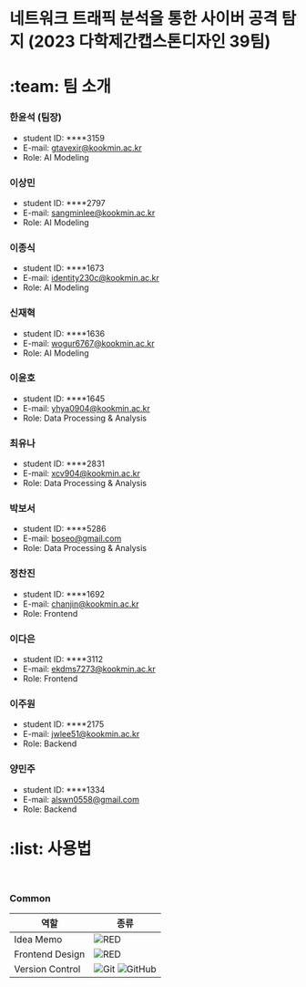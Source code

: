 # 네트워크 트래픽 분석을 통한 사이버 공격 탐지 (2023 다학제간캡스톤디자인 39팀)


# :team: 팀 소개
### 한윤석 (팀장)
- student ID: ****3159
- E-mail: gtavexir@kookmin.ac.kr
- Role: AI Modeling

### 이상민
- student ID: ****2797
- E-mail: sangminlee@kookmin.ac.kr
- Role: AI Modeling

### 이종식
- student ID: ****1673
- E-mail: identity230c@kookmin.ac.kr
- Role: AI Modeling

### 신재혁
- student ID: ****1636
- E-mail: wogur6767@kookmin.ac.kr
- Role: AI Modeling

### 이윤호
- student ID: ****1645
- E-mail: yhya0904@kookmin.ac.kr
- Role: Data Processing & Analysis

### 최유나
- student ID: ****2831
- E-mail: xcv904@kookmin.ac.kr
- Role: Data Processing & Analysis

### 박보서
- student ID: ****5286
- E-mail: boseo@gmail.com
- Role: Data Processing & Analysis

### 정찬진
- student ID: ****1692
- E-mail: chanjin@kookmin.ac.kr
- Role: Frontend

### 이다은
- student ID: ****3112
- E-mail: ekdms7273@kookmin.ac.kr
- Role: Frontend

### 이주원
- student ID: ****2175
- E-mail: jwlee51@kookmin.ac.kr
- Role: Backend

### 양민주
- student ID: ****1334
- E-mail: alswn0558@gmail.com
- Role: Backend

# :list: 사용법
                                   
<br />

### Common
|역할|종류|
|-|-|
|Idea Memo|<img alt="RED" src ="https://img.shields.io/badge/Notion-000000.svg?&style=for-the-badge&logo=Notion&logoColor=white"/> |
|Frontend Design|<img alt="RED" src ="https://img.shields.io/badge/Figma-F24E1E.svg?&style=for-the-badge&logo=Figma&logoColor=white"/>|
|Version Control|![Git](https://img.shields.io/badge/git-E6484F.svg?style=for-the-badge&logo=git&logoColor=white) ![GitHub](https://img.shields.io/badge/github-%23121011.svg?style=for-the-badge&logo=github&logoColor=white) |
<br />



